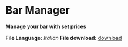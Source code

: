 # Bar Manager
**Manage your bar with set prices**

**File Language:** *Italian*
**File download:** [download](https://dyblok27.com/github/download/bar-manager)
